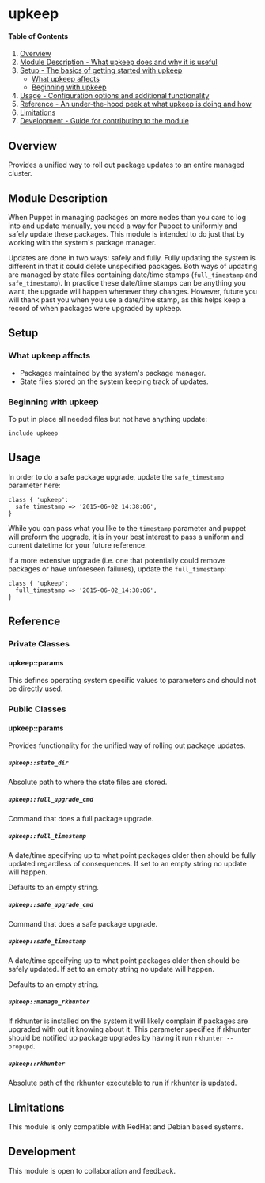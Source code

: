 # upkeep

#### Table of Contents

1. [Overview](#overview)
2. [Module Description - What upkeep does and why it is useful](#module-description)
3. [Setup - The basics of getting started with upkeep](#setup)
    * [What upkeep affects](#what-upkeep-affects)
    * [Beginning with upkeep](#beginning-with-upkeep)
4. [Usage - Configuration options and additional functionality](#usage)
5. [Reference - An under-the-hood peek at what upkeep is doing and how](#reference)
5. [Limitations](#limitations)
6. [Development - Guide for contributing to the module](#development)

## Overview

Provides a unified way to roll out package updates to an entire managed cluster.

## Module Description

When Puppet in managing packages on more nodes than you care to log into and update manually, you need a way for Puppet to uniformly and safely update these packages.  This module is intended to do just that by working with the system's package manager.

Updates are done in two ways: safely and fully.  Fully updating the system is different in that it could delete unspecified packages. Both ways of updating are managed by state files containing date/time stamps (`full_timestamp` and `safe_timestamp`).  In practice these date/time stamps can be anything you want, the upgrade will happen whenever they changes.  However, future you will thank past you when you use a date/time stamp, as this helps keep a record of when packages were upgraded by upkeep.

## Setup

### What upkeep affects

* Packages maintained by the system's package manager.
* State files stored on the system keeping track of updates.

### Beginning with upkeep

To put in place all needed files but not have anything update:

```puppet
include upkeep
```

## Usage

In order to do a safe package upgrade, update the `safe_timestamp` parameter here:

```puppet
class { 'upkeep':
  safe_timestamp => '2015-06-02_14:38:06',
}
```

While you can pass what you like to the `timestamp` parameter and puppet will preform the upgrade, it is in your best interest to pass a uniform and current datetime for your future reference.

If a more extensive upgrade (i.e. one that potentially could remove packages or have unforeseen failures), update the `full_timestamp`:

```puppet
class { 'upkeep':
  full_timestamp => '2015-06-02_14:38:06',
}
```

## Reference

### Private Classes

#### upkeep::params

This defines operating system specific values to parameters and should not be directly used.

### Public Classes

#### upkeep::params

Provides functionality for the unified way of rolling out package updates.

##### `upkeep::state_dir`

  Absolute path to where the state files are stored.

##### `upkeep::full_upgrade_cmd`

  Command that does a full package upgrade.

##### `upkeep::full_timestamp`

  A date/time specifying up to what point packages older then should be fully updated regardless of consequences.  If set to an empty string no update will happen.

  Defaults to an empty string.

##### `upkeep::safe_upgrade_cmd`

  Command that does a safe package upgrade.

##### `upkeep::safe_timestamp`

  A date/time specifying up to what point packages older then should be safely updated.  If set to an empty string no update will happen.

  Defaults to an empty string.

##### `upkeep::manage_rkhunter`

  If rkhunter is installed on the system it will likely complain if packages are upgraded with out it knowing about it.  This parameter specifies if rkhunter should be notified up package upgrades by having it run `rkhunter --propupd`.

##### `upkeep::rkhunter`

  Absolute path of the rkhunter executable to run if rkhunter is updated.

## Limitations

This module is only compatible with RedHat and Debian based systems.

## Development

This module is open to collaboration and feedback.
